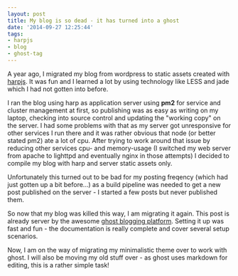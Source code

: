 ```yaml
---
layout: post
title: My blog is so dead - it has turned into a ghost
date: '2014-09-27 12:25:44'
tags:
- harpjs
- blog
- ghost-tag
---
```


A year ago, I migrated my blog from wordpress to static assets created with [harpjs](http://www.harpjs.com). It was fun and I learned a lot by using technology like LESS and jade which I had not gotten into before.

I ran the blog using harp as application server using __pm2__ for service and cluster management at first, so publishing was as easy as writing on my laptop, checking into source control and updating the "working copy" on the server. I had some problems with that as my server got unresponsive for other services I run there and it was rather obvious that node (or better stated pm2) ate a lot of cpu.
After trying to work around that issue by reducing other services cpu- and memory-usage (I switched my web server from apache to lighttpd and eventually nginx in those attempts) I decided to compile my blog with harp and server static assets only.

Unfortunately this turned out to be bad for my posting freqency (which had just gotten up a bit before...) as a build pipeline was needed to get a new post published on the server - I started a few posts but never published them.

So now that my blog was killed this way, I am migrating it again. This post is already server by the awesome [ghost blogging platform](http://www.ghost.org). Setting it up was fast and fun - the documentation is really complete and cover several setup scenarios.

Now, I am on the way of migrating my minimalistic theme over to work with ghost.
I will also be moving my old stuff over - as ghost uses markdown for editing, this is a rather simple task!